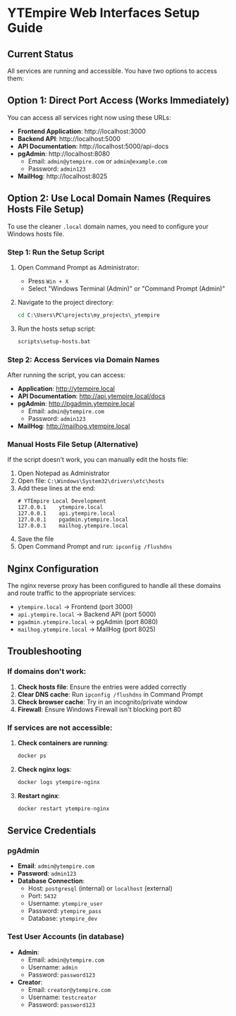# YTEmpire Web Interfaces Setup Guide

## Current Status

All services are running and accessible. You have two options to access them:

## Option 1: Direct Port Access (Works Immediately)

You can access all services right now using these URLs:

- **Frontend Application**: http://localhost:3000
- **Backend API**: http://localhost:5000
- **API Documentation**: http://localhost:5000/api-docs
- **pgAdmin**: http://localhost:8080
  - Email: `admin@ytempire.com` or `admin@example.com`
  - Password: `admin123`
- **MailHog**: http://localhost:8025

## Option 2: Use Local Domain Names (Requires Hosts File Setup)

To use the cleaner `.local` domain names, you need to configure your Windows hosts file.

### Step 1: Run the Setup Script

1. Open Command Prompt as Administrator:
   - Press `Win + X`
   - Select "Windows Terminal (Admin)" or "Command Prompt (Admin)"

2. Navigate to the project directory:
   ```cmd
   cd C:\Users\PC\projects\my_projects\_ytempire
   ```

3. Run the hosts setup script:
   ```cmd
   scripts\setup-hosts.bat
   ```

### Step 2: Access Services via Domain Names

After running the script, you can access:

- **Application**: http://ytempire.local
- **API Documentation**: http://api.ytempire.local/docs
- **pgAdmin**: http://pgadmin.ytempire.local
  - Email: `admin@ytempire.com`
  - Password: `admin123`
- **MailHog**: http://mailhog.ytempire.local

### Manual Hosts File Setup (Alternative)

If the script doesn't work, you can manually edit the hosts file:

1. Open Notepad as Administrator
2. Open file: `C:\Windows\System32\drivers\etc\hosts`
3. Add these lines at the end:
   ```
   # YTEmpire Local Development
   127.0.0.1    ytempire.local
   127.0.0.1    api.ytempire.local
   127.0.0.1    pgadmin.ytempire.local
   127.0.0.1    mailhog.ytempire.local
   ```
4. Save the file
5. Open Command Prompt and run: `ipconfig /flushdns`

## Nginx Configuration

The nginx reverse proxy has been configured to handle all these domains and route traffic to the appropriate services:

- `ytempire.local` → Frontend (port 3000)
- `api.ytempire.local` → Backend API (port 5000)
- `pgadmin.ytempire.local` → pgAdmin (port 8080)
- `mailhog.ytempire.local` → MailHog (port 8025)

## Troubleshooting

### If domains don't work:

1. **Check hosts file**: Ensure the entries were added correctly
2. **Clear DNS cache**: Run `ipconfig /flushdns` in Command Prompt
3. **Check browser cache**: Try in an incognito/private window
4. **Firewall**: Ensure Windows Firewall isn't blocking port 80

### If services are not accessible:

1. **Check containers are running**:
   ```bash
   docker ps
   ```

2. **Check nginx logs**:
   ```bash
   docker logs ytempire-nginx
   ```

3. **Restart nginx**:
   ```bash
   docker restart ytempire-nginx
   ```

## Service Credentials

### pgAdmin
- **Email**: `admin@ytempire.com`
- **Password**: `admin123`
- **Database Connection**:
  - Host: `postgresql` (internal) or `localhost` (external)
  - Port: `5432`
  - Username: `ytempire_user`
  - Password: `ytempire_pass`
  - Database: `ytempire_dev`

### Test User Accounts (in database)
- **Admin**: 
  - Email: `admin@ytempire.com`
  - Username: `admin`
  - Password: `password123`
- **Creator**:
  - Email: `creator@ytempire.com`
  - Username: `testcreator`
  - Password: `password123`
